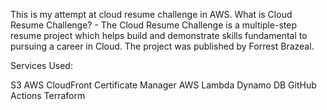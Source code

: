 This is my attempt at cloud resume challenge in AWS. What is Cloud Resume Challenge? - The Cloud Resume Challenge is a multiple-step resume project which helps build and demonstrate skills fundamental to pursuing a career in Cloud. The project was published by Forrest Brazeal.


Services Used:

S3
AWS CloudFront
Certificate Manager
AWS Lambda
Dynamo DB
GitHub Actions
Terraform